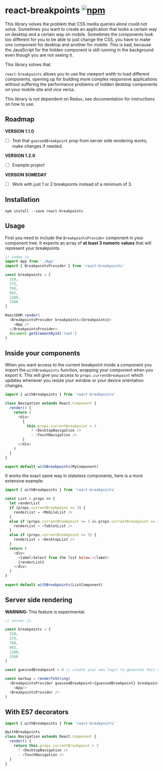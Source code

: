 # react-breakpoints [![npm](https://img.shields.io/npm/v/react-breakpoints.svg)](https://www.npmjs.com/package/react-breakpoints)

This library solves the problem that CSS media queries alone could not solve. Sometimes you want to create an application that looks a certain way on desktop and a certain way on mobile. Sometimes the components look too different for you to be able to just change the CSS, you have to make one component for desktop and another for mobile. This is bad, because the JavaScript for the hidden component is still running in the background even though you are not seeing it.

This library solves that.

`react-breakpoints` allows you to use the viewport width to load different components, opening up for building more complex responsive applications without suffering the performance problems of hidden desktop components on your mobile site and vice versa.

This library is not dependent on Redux, see documentation for instructions on how to use.

## Roadmap

**VERSION 1.1.0**
- [ ] Test that `guessedBreakpoint` prop from server side rendering works, make changes if needed.

**VERSION 1.2.0**
- [ ] Example project

**VERSION SOMEDAY**
- [ ] Work with just 1 or 2 breakpoints instead of a minimum of 3.

## Installation
`npm install --save react-breakpoints`

## Usage

First you need to include the `BreakpointsProvider` component in your component tree. It expects an array of **at least 3 numeric values** that will represent your breakpoints.

```js
// index.js
import App from './App'
import { BreakpointsProvider } from 'react-breakpoints'

const breakpoints = [
  320,
  375,
  768,
  992,
  1200,
  1560 
]

ReactDOM.render(
  <BreakpointsProvider breakpoints={breakpoints}>
    <App />
  </BreakpointsProvider>, 
  document.getElementById('root')
)
```

## Inside your components

When you want access to the current breakpoint inside a component you import the `withBreakpoints` function, wrapping your component when you export it. This will give you access to `props.currentBreakpoint` which updates whenever you resize your window or your device orientation changes.

```js
import { withBreakpoints } from 'react-breakpoints'

class Navigation extends React.Component {
  render() {
    return (
      <div>
        {
          this.props.currentBreakpoint > 3
            ? <DesktopNavigation />
            : <TouchNavigation />
        }
      </div>
    )
  }
}

export default withBreakpoints(MyComponent)
```

It works the exact same way in stateless components, here is a more extensive example:

```js
import { withBreakpoints } from 'react-breakpoints'

const List = props => {
  let renderList
  if (props.currentBreakpoint <= 2) {
    renderList = <MobileList />
  }
  else if (props.currentBreakpoint >= 3 && props.currentBreakpoint <= 4) {
    renderList = <TabletList />
  }
  else if (props.currentBreakpoint >= 5) {
    renderList = <DesktopList />
  }
  return (
    <div>
      <label>Select from the list below:</label>
      {renderList}
    </div>
  )
}
  
export default withBreakpoints(ListComponent)
```

## Server side rendering
**WARNING:** This feature is experimental.

```js
// server.js

const breakpoints = [
  320,
  375,
  768,
  992,
  1200,
  1560 
]

const guessedBreakpoint = 0 // create your own logic to generate this number

const markup = renderToString(
  <BreakpointsProvider guessedBreakpoint={guessedBreakpoint} breakpoints={breakpoints}>
    <App/>
  <BreakpointsProvider />
)
```

## With ES7 decorators

```js
import { withBreakpoints } from 'react-breakpoints'

@withBreakpoints
class Navigation extends React.Component {
  render() {
    return this.props.currentBreakpoint > 3
      ? <DesktopNavigation />
      : <TouchNavigation />
  }
}
```